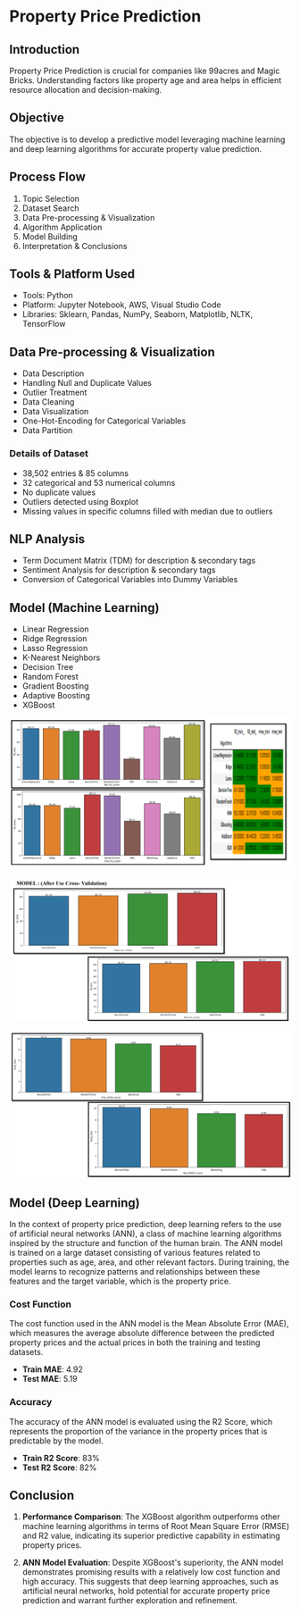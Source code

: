 # Property Price Prediction

## Introduction
Property Price Prediction is crucial for companies like 99acres and Magic Bricks. Understanding factors like property age and area helps in efficient resource allocation and decision-making.

## Objective
The objective is to develop a predictive model leveraging machine learning and deep learning algorithms for accurate property value prediction.

## Process Flow
1. Topic Selection
2. Dataset Search
3. Data Pre-processing & Visualization
4. Algorithm Application
5. Model Building
6. Interpretation & Conclusions

## Tools & Platform Used
- Tools: Python
- Platform: Jupyter Notebook, AWS, Visual Studio Code
- Libraries: Sklearn, Pandas, NumPy, Seaborn, Matplotlib, NLTK, TensorFlow

## Data Pre-processing & Visualization
- Data Description
- Handling Null and Duplicate Values
- Outlier Treatment
- Data Cleaning
- Data Visualization
- One-Hot-Encoding for Categorical Variables
- Data Partition

### Details of Dataset
- 38,502 entries & 85 columns
- 32 categorical and 53 numerical columns
- No duplicate values
- Outliers detected using Boxplot
- Missing values in specific columns filled with median due to outliers

## NLP Analysis
- Term Document Matrix (TDM) for description & secondary tags
- Sentiment Analysis for description & secondary tags
- Conversion of Categorical Variables into Dummy Variables

## Model (Machine Learning)
- Linear Regression
- Ridge Regression
- Lasso Regression
- K-Nearest Neighbors
- Decision Tree
- Random Forest
- Gradient Boosting
- Adaptive Boosting
- XGBoost

![Screenshot](Images/1.png)

![Screenshot](Images/2.png)

![Screenshot](Images/3.png)

## Model (Deep Learning)

In the context of property price prediction, deep learning refers to the use of artificial neural networks (ANN), a class of machine learning algorithms inspired by the structure and function of the human brain. The ANN model is trained on a large dataset consisting of various features related to properties such as age, area, and other relevant factors. During training, the model learns to recognize patterns and relationships between these features and the target variable, which is the property price.

### Cost Function
The cost function used in the ANN model is the Mean Absolute Error (MAE), which measures the average absolute difference between the predicted property prices and the actual prices in both the training and testing datasets.

- **Train MAE**: 4.92
- **Test MAE**: 5.19

### Accuracy
The accuracy of the ANN model is evaluated using the R2 Score, which represents the proportion of the variance in the property prices that is predictable by the model. 

- **Train R2 Score**: 83%
- **Test R2 Score**: 82%

## Conclusion

1. **Performance Comparison**: The XGBoost algorithm outperforms other machine learning algorithms in terms of Root Mean Square Error (RMSE) and R2 value, indicating its superior predictive capability in estimating property prices.

2. **ANN Model Evaluation**: Despite XGBoost's superiority, the ANN model demonstrates promising results with a relatively low cost function and high accuracy. This suggests that deep learning approaches, such as artificial neural networks, hold potential for accurate property price prediction and warrant further exploration and refinement.



